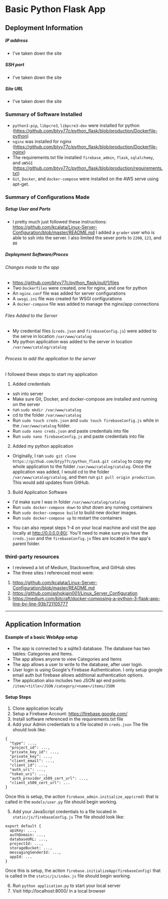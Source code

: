 # Basic Python Flask App
## Deployment Information
#####  IP address
- I've taken down the site
#####  SSH port
- I've taken down the site
#####  Site URL
- I've taken down the site

### Summary of Software Installed
- `python3-pip`, `libpcre3`, `libpcre3-dev` were installed for python (https://github.com/btyy77c/python_flask/blob/production/Dockerfile-python)
- `nginx` was installed for nginx (https://github.com/btyy77c/python_flask/blob/production/Dockerfile-nginx)
- The requirements.txt file installed `firebase_admin`, `flask`, `sqlalchemy`, and `uWSGI` (https://github.com/btyy77c/python_flask/blob/production/requirements.txt)
- `Git`, `Docker`, and `docker-compose` were installed on the AWS serve using apt-get.

### Summary of Configurations Made
##### Setup User and Ports
- I pretty much just followed these instructions:
https://github.com/kcalata/Linux-Server-Configuration/blob/master/README.md I added a `grader` user who is able to ssh into the server.  I also limited the sever ports to `2200`, `123`, and `80`

##### Deployment Software/Proces
###### Changes made to the app
- https://github.com/btyy77c/python_flask/pull/1/files
- Two `Dockerfiles` were created, one for nginx, and one for python
- An `nginx.conf` file was added for server configurations
- A `uwsgi.ini` file was created for WSGI configurations
- A `docker-compose` file was added to manage the nginx/app connections
###### Files Added to the Server
- My credential files (`creds.json` and `firebaseConfig.js`) were added to the serve in location `/var/www/catalog`
- My python application was added to the server in location `/var/www/catalog/catalog`

###### Process to add the application to the server
I followed these steps to start my application

1. Added credentials
 - ssh into server
 - Make sure Git, Docker, and docker-compose are installed and running on the server
 - run `sudo mkdir /var/www/catalog`
 - cd to the folder `/var/www/catalog`
 - Run `sudo touch creds.json` and `sudo touch firebaseConfig.js` while in the `/var/www/catalog` folder.
 - Run `sudo nano creds.json` and paste credentials into file
 - Run `sudo nano firebaseConfig.js` and paste credentials into file
2. Added my python application
 - Originally, I ran `sudo git clone https://github.com/btyy77c/python_flask.git catalog` to copy my whole application to the folder `/var/www/catalog/catalog`.  Once the application was added, I would cd to the folder `/var/www/catalog/catalog`, and then run `git pull origin production`.  This would add updates from GitHub.
 3. Build Application Software
 - I'd make sure I was in folder `/var/www/catalog/catalog`
 - Run `sudo docker-compose down` to shut down any running containers
 - Run `sudo docker-compose build` to build new docker images.
 - Run `sudo docker-compose up` to restart the containers
* You can also repeat steps 1-4 on your local machine and visit the app locally at http://0.0.0.0:80/.  You'll need to make sure you have the `creds.json` and the `firebaseConfig.js` files are located in the app's parent folder.

### third-party resources
- I reviewed a lot of Medium, Stackoverflow, and GitHub sites
- The three sites I referenced most were:
1. https://github.com/kcalata/Linux-Server-Configuration/blob/master/README.md
2. https://github.com/ashokjain001/Linux_Server_Configuration
3. https://medium.com/bitcraft/docker-composing-a-python-3-flask-app-line-by-line-93b721105777

----------------------
## Application Information
#### Example of a basic WebApp setup
- The app is connected to a sqlite3 database. The database has two tables: Categories and Items.
- The app allows anyone to view Categories and Items
- The app allows a user to write to the database, after user login.
- User login is using Google's Firebase Authentication.  I only setup google email auth but firebase allows additional authentication options.
- The application also includes two JSON api end points:
   `/item/<title>/JSON`
   `/category/<name>/items/JSON`

#### Setup Steps

1. Clone application locally
2. Setup a Firebase Account: https://firebase.google.com/
3. Install software referenced in the requirements.txt file
4. Add your Admin credentials to a file located in `creds.json`
The file should look like:
```
{
  "type": ...,
  "project_id": ...,
  "private_key_id": ...,
  "private_key": ...,
  "client_email": ...,
  "client_id": ...,
  "auth_uri": ...,
  "token_uri": ...,
  "auth_provider_x509_cert_url": ...,
  "client_x509_cert_url": ...
}
```
Once this is setup, the action `firebase_admin.initialize_app(cred)` that is called in the `models/user.py` file should begin working.

5. Add your JavaScript credentials to a file located in `static/js/firebaseConfig.js`
The file should look like:
```
export default {
  apiKey: ...,
  authDomain: ...,
  databaseURL: ...,
  projectId: ...,
  storageBucket: ...,
  messagingSenderId: ...,
  appId: ...
}
```
Once this is setup, the action `firebase.initializeApp(firebaseConfig)` that is called in the `static/js/index.js` file should begin working.

6. Run `python application.py` to start your local server
7. Visit http://localhost:8000/ in a local browser
